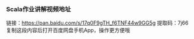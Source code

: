 ### Scala作业讲解视频地址

链接：https://pan.baidu.com/s/17q0F9gTH_f6TNF44w9GG5g 
提取码：7j66 
复制这段内容后打开百度网盘手机App，操作更方便哦